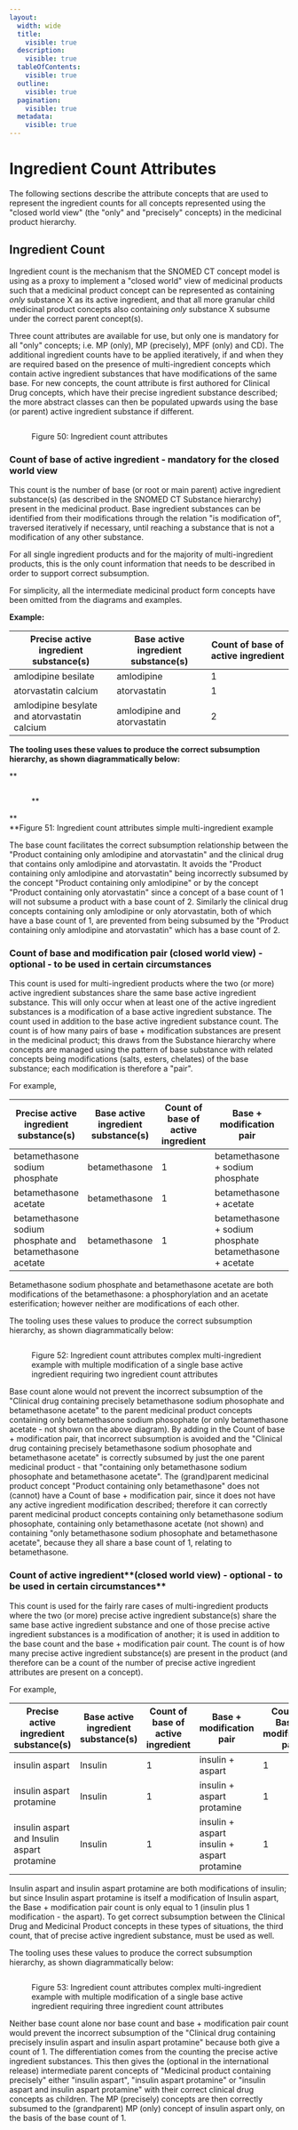 ```yaml
---
layout:
  width: wide
  title:
    visible: true
  description:
    visible: true
  tableOfContents:
    visible: true
  outline:
    visible: true
  pagination:
    visible: true
  metadata:
    visible: true
---
```


# Ingredient Count Attributes

The following sections describe the attribute concepts that are used to represent the ingredient counts for all concepts represented using the "closed world view" (the "only" and "precisely" concepts) in the medicinal product hierarchy.

## **Ingredient Count**

Ingredient count is the mechanism that the SNOMED CT concept model is using as a proxy to implement a "closed world" view of medicinal products such that a medicinal product concept can be represented as containing _only_ substance X as its active ingredient, and that all more granular child medicinal product concepts also containing _only_ substance X subsume under the correct parent concept(s).

Three count attributes are available for use, but only one is mandatory for all "only" concepts; i.e. MP (only), MP (precisely), MPF (only) and CD). The additional ingredient counts have to be applied iteratively, if and when they are required based on the presence of multi-ingredient concepts which contain active ingredient substances that have modifications of the same base. For new concepts, the count attribute is first authored for Clinical Drug concepts, which have their precise ingredient substance described; the more abstract classes can then be populated upwards using the base (or parent) active ingredient substance if different.

<figure><img src="../../../../../authoring/pharmaceutical-and-biologic-product/images/303923277.png" alt=""><figcaption><p>Figure 50: Ingredient count attributes</p></figcaption></figure>

### **Count of base of active ingredient - mandatory for the closed world view**

This count is the number of base (or root or main parent) active ingredient substance(s) (as described in the SNOMED CT Substance hierarchy) present in the medicinal product. Base ingredient substances can be identified from their modifications through the relation "is modification of", traversed iteratively if necessary, until reaching a substance that is not a modification of any other substance.

For all single ingredient products and for the majority of multi-ingredient products, this is the only count information that needs to be described in order to support correct subsumption.

For simplicity, all the intermediate medicinal product form concepts have been omitted from the diagrams and examples.

**Example:**

| Precise active ingredient substance(s)       | Base active ingredient substance(s) | Count of base of active ingredient |
| -------------------------------------------- | ----------------------------------- | ---------------------------------- |
| amlodipine besilate                          | amlodipine                          | 1                                  |
| atorvastatin calcium                         | atorvastatin                        | 1                                  |
| amlodipine besylate and atorvastatin calcium | amlodipine and atorvastatin         | 2                                  |

**The tooling uses these values to produce the correct subsumption hierarchy, as shown diagrammatically below:**

\*\*

<figure><img src="../../../../../authoring/pharmaceutical-and-biologic-product/images/303923275.png" alt=""><figcaption><p>**</p></figcaption></figure>

\*\*\
\*\*Figure 51: Ingredient count attributes simple multi-ingredient example

The base count facilitates the correct subsumption relationship between the "Product containing only amlodipine and atorvastatin" and the clinical drug that contains only amlodipine and atorvastatin. It avoids the "Product containing only amlodipine and atorvastatin" being incorrectly subsumed by the concept "Product containing only amlodipine" or by the concept "Product containing only atorvastatin" since a concept of a base count of 1 will not subsume a product with a base count of 2. Similarly the clinical drug concepts containing only amlodipine or only atorvastatin, both of which have a base count of 1, are prevented from being subsumed by the "Product containing only amlodipine and atorvastatin" which has a base count of 2.

### **Count of base and modification pair (closed world view) - optional - to be used in certain circumstances**

This count is used for multi-ingredient products where the two (or more) active ingredient substances share the same base active ingredient substance. This will only occur when at least one of the active ingredient substances is a modification of a base active ingredient substance. The count used in addition to the base active ingredient substance count. The count is of how many pairs of base + modification substances are present in the medicinal product; this draws from the Substance hierarchy where concepts are managed using the pattern of base substance with related concepts being modifications (salts, esters, chelates) of the base substance; each modification is therefore a "pair".

For example,

| Precise active ingredient substance(s)                   | Base active ingredient substance(s) | Count of base of active ingredient | Base + modification pair                                 | Count of Base + modification pair |
| -------------------------------------------------------- | ----------------------------------- | ---------------------------------- | -------------------------------------------------------- | --------------------------------- |
| betamethasone sodium phosphate                           | betamethasone                       | 1                                  | betamethasone + sodium phosphate                         | 1                                 |
| betamethasone acetate                                    | betamethasone                       | 1                                  | betamethasone + acetate                                  | 1                                 |
| betamethasone sodium phosphate and betamethasone acetate | betamethasone                       | 1                                  | betamethasone + sodium phosphate betamethasone + acetate | 2                                 |

Betamethasone sodium phosphate and betamethasone acetate are both modifications of the betamethasone: a phosphorylation and an acetate esterification; however neither are modifications of each other.

The tooling uses these values to produce the correct subsumption hierarchy, as shown diagrammatically below:

<figure><img src="../../../../../authoring/pharmaceutical-and-biologic-product/images/303923273.png" alt=""><figcaption><p>Figure 52: Ingredient count attributes complex multi-ingredient example with multiple modification of a single base active ingredient requiring two ingredient count attributes</p></figcaption></figure>

Base count alone would not prevent the incorrect subsumption of the "Clinical drug containing precisely betamethasone sodium phosophate and betamethasone acetate" to the parent medicinal product concepts containing only betamethasone sodium phosophate (or only betamethasone acetate - not shown on the above diagram). By adding in the Count of base + modification pair, that incorrect subsumption is avoided and the "Clinical drug containing precisely betamethasone sodium phosophate and betamethasone acetate" is correctly subsumed by just the one parent medicinal product - that "containing only betamethasone sodium phosophate and betamethasone acetate". The (grand)parent medicinal product concept "Product containing only betamethasone" does not (cannot) have a Count of base + modification pair, since it does not have any active ingredient modification described; therefore it can correctly parent medicinal product concepts containing only betamethasone sodium phosophate, containing only betamethasone acetate (not shown) and containing "only betamethasone sodium phosophate and betamethasone acetate", because they all share a base count of 1, relating to betamethasone.

### **Count of active ingredient**\*\*(closed world view) - optional - to be used in certain circumstances\*\*

This count is used for the fairly rare cases of multi-ingredient products where the two (or more) precise active ingredient substance(s) share the same base active ingredient substance and one of those precise active ingredient substances is a modification of another; it is used in addition to the base count and the base + modification pair count. The count is of how many precise active ingredient substance(s) are present in the product (and therefore can be a count of the number of precise active ingredient attributes are present on a concept).

For example,

| Precise active ingredient substance(s)      | Base active ingredient substance(s) | Count of base of active ingredient | Base + modification pair                    | Count of Base + modification pair | Count of (precise) ingredient substance(s) |
| ------------------------------------------- | ----------------------------------- | ---------------------------------- | ------------------------------------------- | --------------------------------- | ------------------------------------------ |
| insulin aspart                              | Insulin                             | 1                                  | insulin + aspart                            | 1                                 | 1                                          |
| insulin aspart protamine                    | Insulin                             | 1                                  | insulin + aspart protamine                  | 1                                 | 1                                          |
| insulin aspart and Insulin aspart protamine | Insulin                             | 1                                  | insulin + aspart insulin + aspart protamine | 1                                 | 2                                          |

Insulin aspart and insulin aspart protamine are both modifications of insulin; but since Insulin aspart protamine is itself a modification of Insulin aspart, the Base + modification pair count is only equal to 1 (insulin plus 1 modification - the aspart). To get correct subsumption between the Clinical Drug and Medicinal Product concepts in these types of situations, the third count, that of precise active ingredient substance, must be used as well.

The tooling uses these values to produce the correct subsumption hierarchy, as shown diagrammatically below:

<figure><img src="../../../../../authoring/pharmaceutical-and-biologic-product/images/303923271.png" alt=""><figcaption><p>Figure 53: Ingredient count attributes complex multi-ingredient example with multiple modification of a single base active ingredient requiring three ingredient count attributes</p></figcaption></figure>

Neither base count alone nor base count and base + modification pair count would prevent the incorrect subsumption of the "Clinical drug containing precisely insulin aspart and insulin aspart protamine" because both give a count of 1. The differentiation comes from the counting the precise active ingredient substances. This then gives the (optional in the international release) intermediate parent concepts of "Medicinal product containing precisely" either "insulin aspart", "insulin aspart protamine" or "insulin aspart and insulin aspart protamine" with their correct clinical drug concepts as children. The MP (precisely) concepts are then correctly subsumed to the (grandparent) MP (only) concept of insulin aspart only, on the basis of the base count of 1.
